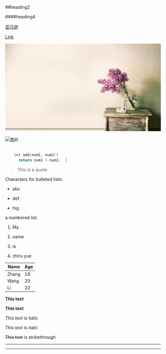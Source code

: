 ##heading2

####heading4

[亚马逊](https://www.amazon.cn/ref=z_cn)

[Link](test.md)

![picture](pic.jpg)

![图片](https://th.bing.com/th/id/R1fdf3a183158c62b91e690d8beee6ebe?rik=mHL6yEiXiMAK9Q&riu=http%3a%2f%2fwww.shijuepi.com%2fuploads%2fallimg%2f200918%2f1-20091Q10417.jpg&ehk=wzkrRqNZfU1InC6bUzefYssPjoFNJBZZ7qSj6P7WHPI%3d&risl=&pid=ImgRaw)


```C++

	int add(num1, num2){
	  return num1 + num2;  }
```

> This is a quote

Characters for bulleted lists:

* abc

* def

* hig

a numbered list:

1. My

2. name 

3. is

4. zhiru yue

Name   | Age
------ | ------
Zhang  |   18  
Wang   |   20  
 Li    |   22  

**This text** 

__This text__ 

*This text* is italic

_This text_ is italic

~~This text~~ is strikethrough

---

___
